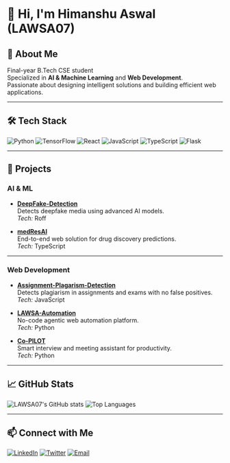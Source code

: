 # 👋 Hi, I'm Himanshu Aswal (LAWSA07)

## 🧠 About Me

Final-year B.Tech CSE student  
Specialized in **AI & Machine Learning** and **Web Development**.  
Passionate about designing intelligent solutions and building efficient web applications.

---

## 🛠️ Tech Stack

![Python](https://img.shields.io/badge/Python-3776AB?logo=python&logoColor=white)
![TensorFlow](https://img.shields.io/badge/TensorFlow-FF6F00?logo=tensorflow&logoColor=white)
![React](https://img.shields.io/badge/React-61DAFB?logo=react&logoColor=black)
![JavaScript](https://img.shields.io/badge/JavaScript-F7DF1E?logo=javascript&logoColor=black)
![TypeScript](https://img.shields.io/badge/TypeScript-3178C6?logo=typescript&logoColor=white)
![Flask](https://img.shields.io/badge/Flask-000000?logo=flask&logoColor=white)

---

## 🚀 Projects

### AI & ML

- **[DeepFake-Detection](https://github.com/LAWSA07/DeepFake-Detection)**  
  Detects deepfake media using advanced AI models.  
  *Tech:* Roff

- **[medResAI](https://github.com/LAWSA07/medResAI)**  
  End-to-end web solution for drug discovery predictions.  
  *Tech:* TypeScript

---

### Web Development

- **[Assignment-Plagarism-Detection](https://github.com/LAWSA07/Assignment-Plagarism-Detection)**  
  Detects plagiarism in assignments and exams with no false positives.  
  *Tech:* JavaScript

- **[LAWSA-Automation](https://github.com/LAWSA07/LAWSA-Automation)**  
  No-code agentic web automation platform.  
  *Tech:* Python

- **[Co-PILOT](https://github.com/LAWSA07/Co-PILOT)**  
  Smart interview and meeting assistant for productivity.  
  *Tech:* Python

---

## 📈 GitHub Stats

![LAWSA07's GitHub stats](https://github-readme-stats.vercel.app/api?username=LAWSA07&show_icons=true&theme=radical)
![Top Languages](https://github-readme-stats.vercel.app/api/top-langs/?username=LAWSA07&layout=compact&theme=radical)

---

## 📫 Connect with Me

[![LinkedIn](https://img.shields.io/badge/LinkedIn-0077B5?logo=linkedin&logoColor=white)](https://www.linkedin.com/in/himanshu-singh-aswal-093186271/)
[![Twitter](https://img.shields.io/badge/Twitter-1DA1F2?logo=twitter&logoColor=white)](https://twitter.com/himanshuaswal)
[![Email](https://img.shields.io/badge/Email-D14836?logo=gmail&logoColor=white)](mailto:aswalh0707@gmail.com)

